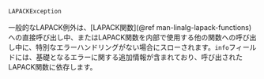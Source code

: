 ```julia
LAPACKException
```

一般的なLAPACK例外は、[LAPACK関数](@ref man-linalg-lapack-functions)への直接呼び出し中、またはLAPACK関数を内部で使用する他の関数への呼び出し中に、特別なエラーハンドリングがない場合にスローされます。`info`フィールドには、基礎となるエラーに関する追加情報が含まれており、呼び出されたLAPACK関数に依存します。
